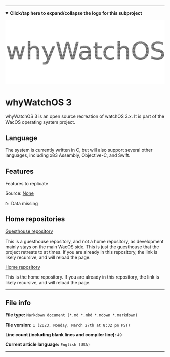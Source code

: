 
***

<details open><summary><b lang="en">Click/tap here to expand/collapse the logo for this subproject</b></summary>

![/WhyWatchOS_Metal_HighCompression.png](/WhyWatchOS_Metal_HighCompression.png)

</details>

# whyWatchOS 3

whyWatchOS 3 is an open source recreation of watchOS 3.x. It is part of the WacOS operating system project. 

## Language

The system is currently written in C, but will also support several other languages, including x83 Assembly, Objective-C, and Swift.

## Features

Features to replicate

Source: [None](https://www.example.com/)

`D:` Data missing 

## Home repositories

[Guesthouse repository](https://github.com/seanpm2001/WhyWatchOS_3/)

This is a guesthouse repository, and not a home repository, as development mainly stays on the main WacOS side. This is just the guesthouse that the project retreats to at times. If you are already in this repository, the link is likely recursive, and will reload the page.

[Home repository](https://github.com/seanpm2001/WacOS/tree/WacOS-dev/WatchOS/3/)

This is the home repository. If you are already in this repository, the link is likely recursive, and will reload the page.

***

## File info

**File type:** `Markdown document (*.md *.mkd *.mdown *.markdown)`

**File version:** `1 (2023, Monday, March 27th at 8:32 pm PST)`

**Line count (including blank lines and compiler line):** `49`

**Current article language:** `English (USA)`

***
